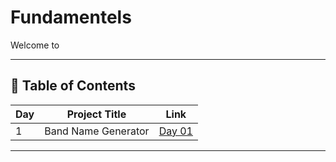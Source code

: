 # Fundamentels

Welcome to 

---

## 📅 Table of Contents

| Day | Project Title           | Link                                   |
|-----|-------------------------|----------------------------------------|
| 1   | Band Name Generator     | [Day 01](Project_files/d01/README.md)  |





---

